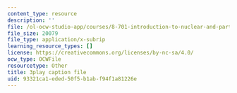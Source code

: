 ```yaml
---
content_type: resource
description: ''
file: /ol-ocw-studio-app/courses/8-701-introduction-to-nuclear-and-particle-physics-fall-2020/93321ca1eded50f5b1abf94f1a81226e_B53W30-GJ10.vtt
file_size: 20079
file_type: application/x-subrip
learning_resource_types: []
license: https://creativecommons.org/licenses/by-nc-sa/4.0/
ocw_type: OCWFile
resourcetype: Other
title: 3play caption file
uid: 93321ca1-eded-50f5-b1ab-f94f1a81226e
---
```

